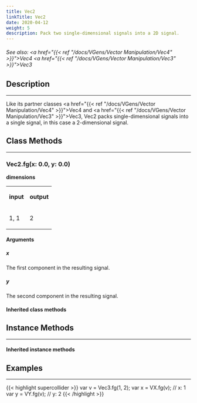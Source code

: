 ```yaml
---
title: Vec2
linkTitle: Vec2
date: 2020-04-12
weight: 5
description: Pack two single-dimensional signals into a 2D signal.
---
```

<!-- generated file, please edit the original .schelp file(in the Scintillator repository) and then run schelpToMarkDown.scdscript to regenerate. -->
###### See also: <a href="{{< ref "/docs/VGens/Vector Manipulation/Vec4" >}}">Vec4</a> <a href="{{< ref "/docs/VGens/Vector Manipulation/Vec3" >}}">Vec3</a> 



## Description
---



Like its partner classes <a href="{{< ref "/docs/VGens/Vector Manipulation/Vec4" >}}">Vec4</a> and <a href="{{< ref "/docs/VGens/Vector Manipulation/Vec3" >}}">Vec3</a>, Vec2 packs single-dimensional signals into a single signal, in this case a 2-dimensional signal.



## Class Methods
---



### Vec2.fg(x: 0.0, y: 0.0)



<strong>dimensions</strong>


<table>
<tr><td>

<strong>input</strong>

</td><td>

<strong>output</strong>

</td></tr>
<tr><td>

1, 1

</td><td>

2

</td></tr>

</table>


#### Arguments

##### x



The first component in the resulting signal.



##### y



The second component in the resulting signal.





#### Inherited class methods



## Instance Methods
---



#### Inherited instance methods



## Examples
---



{{< highlight supercollider >}}
var v = Vec3.fg(1, 2);
var x = VX.fg(v); // x: 1
var y = VY.fg(v); // y: 2
{{< /highlight >}}





